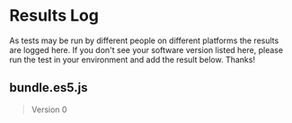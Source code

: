 # Results Log

As tests may be run by different people on different platforms the results are logged here. If you don't see your software version listed here, please run the test in your environment and add the result below. Thanks!

## bundle.es5.js

> Version 0
